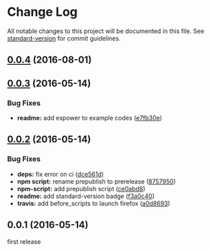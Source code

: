 # Change Log

All notable changes to this project will be documented in this file. See [standard-version](https://github.com/conventional-changelog/standard-version) for commit guidelines.

<a name="0.0.4"></a>
## [0.0.4](https://github.com/watilde/karma-power-assert/compare/v0.0.3...v0.0.4) (2016-08-01)



<a name="0.0.3"></a>
## [0.0.3](https://github.com/watilde/karma-power-assert/compare/v0.0.2...v0.0.3) (2016-05-14)


### Bug Fixes

* **readme:** add espower to example codes ([e7fb30e](https://github.com/watilde/karma-power-assert/commit/e7fb30e))



<a name="0.0.2"></a>
## [0.0.2](https://github.com/watilde/karma-power-assert/compare/v0.0.1...v0.0.2) (2016-05-14)


### Bug Fixes

* **deps:** fix error on ci ([dce561d](https://github.com/watilde/karma-power-assert/commit/dce561d))
* **npm script:** rename prepublish to prerelease ([8757950](https://github.com/watilde/karma-power-assert/commit/8757950))
* **npm-script:** add prepublish script ([ce0abd8](https://github.com/watilde/karma-power-assert/commit/ce0abd8))
* **readme:** add standard-version badge ([f3a0c40](https://github.com/watilde/karma-power-assert/commit/f3a0c40))
* **travis:** add before_scripts to launch firefox ([a0d8693](https://github.com/watilde/karma-power-assert/commit/a0d8693))



<a name="0.0.1"></a>
## 0.0.1 (2016-05-14)
first release
